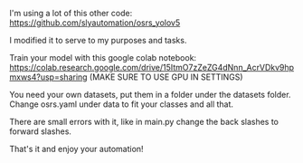 I'm using a lot of this other code: https://github.com/slyautomation/osrs_yolov5

I modified it to serve to my purposes and tasks.

Train your model with this google colab notebook: https://colab.research.google.com/drive/15ItmO7zZeZG4dNnn_AcrVDkv9hpmxws4?usp=sharing (MAKE SURE TO USE GPU IN SETTINGS)

You need your own datasets, put them in a folder under the datasets folder. Change osrs.yaml under data to fit your classes and all that.

There are small errors with it, like in main.py change the back slashes to forward slashes.

That's it and enjoy your automation!
